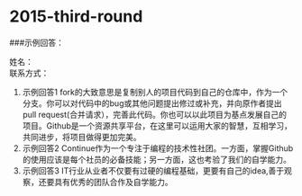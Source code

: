 
# 2015-third-round

###示例回答：

姓名：  
联系方式：  

1. 示例回答1 fork的大致意思是复制别人的项目代码到自己的仓库中，作为一个分支。你可以对代码中的bug或其他问题提出修过或补充，并向原作者提出pull request(合并请求），完善此代码。你也可以以此项目为基点发展自己的项目。Github是一个资源共享平台，在这里可以运用大家的智慧，互相学习，共同进步，将项目做得更加完美。
2. 示例回答2 Continue作为一个专注于编程的技术性社团。一方面，掌握Github的使用应该是每个社员的必备技能；另一方面，这也考验了我们的自学能力。
3. 示例回答3 IT行业从业者不仅要有过硬的编程基础，更要有自己的idea,善于观察，还要具有优秀的团队合作及自学能力。
